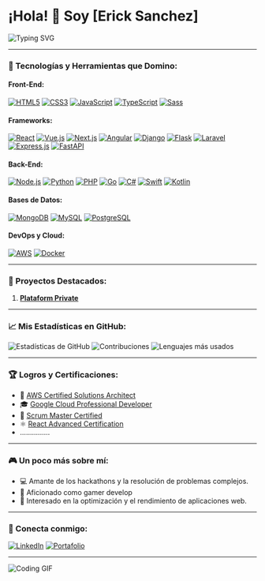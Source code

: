 # ¡Hola! 👋 Soy [Erick Sanchez]

![Typing SVG](https://readme-typing-svg.herokuapp.com?size=24&color=112c34&lines=Desarrollador+Full+Stack;Más+de+10+años+de+experiencia)

---

### 🚀 Tecnologías y Herramientas que Domino:

#### Front-End:
[![HTML5](https://img.shields.io/badge/HTML5-E34F26?style=flat&logo=html5&logoColor=white)](https://developer.mozilla.org/es/docs/Web/HTML) 
[![CSS3](https://img.shields.io/badge/CSS3-1572B6?style=flat&logo=css3&logoColor=white)](https://developer.mozilla.org/es/docs/Web/CSS) 
[![JavaScript](https://img.shields.io/badge/JavaScript-323330?style=flat&logo=javascript&logoColor=F7DF1E)](https://developer.mozilla.org/es/docs/Web/JavaScript) 
[![TypeScript](https://img.shields.io/badge/TypeScript-007ACC?style=flat&logo=typescript&logoColor=white)](https://www.typescriptlang.org/) 
[![Sass](https://img.shields.io/badge/Sass-CC6699?style=flat&logo=sass&logoColor=white)](https://sass-lang.com/)

#### Frameworks:
[![React](https://img.shields.io/badge/React-20232A?style=flat&logo=react&logoColor=61DAFB)](https://es.reactjs.org/) 
[![Vue.js](https://img.shields.io/badge/Vue.js-35495E?style=flat&logo=vue.js&logoColor=4FC08D)](https://vuejs.org/) 
[![Next.js](https://img.shields.io/badge/Next.js-000000?style=flat&logo=nextdotjs&logoColor=white)](https://nextjs.org/) 
[![Angular](https://img.shields.io/badge/Angular-DD0031?style=flat&logo=angular&logoColor=white)](https://angular.io/) 
[![Django](https://img.shields.io/badge/Django-092E20?style=flat&logo=django&logoColor=white)](https://www.djangoproject.com/) 
[![Flask](https://img.shields.io/badge/Flask-000000?style=flat&logo=flask&logoColor=white)](https://flask.palletsprojects.com/) 
[![Laravel](https://img.shields.io/badge/Laravel-FF2D20?style=flat&logo=laravel&logoColor=white)](https://laravel.com/) 
[![Express.js](https://img.shields.io/badge/Express.js-000000?style=flat&logo=express&logoColor=white)](https://expressjs.com/) 
[![FastAPI](https://img.shields.io/badge/FastAPI-009688?style=flat&logo=fastapi&logoColor=white)](https://fastapi.tiangolo.com/)

#### Back-End:
[![Node.js](https://img.shields.io/badge/Node.js-339933?style=flat&logo=nodedotjs&logoColor=white&color=333333)](https://nodejs.org/) 
[![Python](https://img.shields.io/badge/Python-3776AB?style=flat&logo=python&logoColor=white&color=333333)](https://www.python.org/) 
[![PHP](https://img.shields.io/badge/PHP-777BB4?style=flat&logo=php&logoColor=white&color=333333)](https://www.php.net/) 
[![Go](https://img.shields.io/badge/Go-00ADD8?style=flat&logo=go&logoColor=white&color=333333)](https://go.dev/) 
[![C#](https://img.shields.io/badge/C%23-239120?style=flat&logo=csharp&logoColor=white&color=333333)](https://dotnet.microsoft.com/) 
[![Swift](https://img.shields.io/badge/Swift-F05138?style=flat&logo=swift&logoColor=white&color=333333)](https://swift.org/) 
[![Kotlin](https://img.shields.io/badge/Kotlin-7F52B5?style=flat&logo=kotlin&logoColor=white&color=333333)](https://kotlinlang.org/) 

#### Bases de Datos:
[![MongoDB](https://img.shields.io/badge/MongoDB-4EA94B?style=flat&logo=mongodb&logoColor=white)](https://www.mongodb.com/) 
[![MySQL](https://img.shields.io/badge/MySQL-4479A1?style=flat&logo=mysql&logoColor=white)](https://www.mysql.com/) 
[![PostgreSQL](https://img.shields.io/badge/PostgreSQL-336791?style=flat&logo=postgresql&logoColor=white)](https://www.postgresql.org/)

#### DevOps y Cloud:
[![AWS](https://img.shields.io/badge/Amazon_AWS-232F3E?style=flat&logo=amazonaws&logoColor=white)](https://aws.amazon.com/) 
[![Docker](https://img.shields.io/badge/Docker-2496ED?style=flat&logo=docker&logoColor=white)](https://www.docker.com/) 

---

### 🌟 Proyectos Destacados:

1. **[Plataform Private]()**

---

### 📈 Mis Estadísticas en GitHub:
![Estadísticas de GitHub](https://github-readme-stats.vercel.app/api?username=Erick-DSD&show_icons=true&theme=radical)
![Contribuciones](https://github-readme-streak-stats.herokuapp.com/?user=Erick-DSD&theme=radical)
![Lenguajes más usados](https://github-readme-stats.vercel.app/api/top-langs/?username=Erick-DSD&layout=compact&theme=radical)

---

### 🏆 Logros y Certificaciones:
- 🥇 [AWS Certified Solutions Architect](https://aws.amazon.com/certification/)
- 🎓 [Google Cloud Professional Developer](https://cloud.google.com/certification)
- 📜 [Scrum Master Certified](https://www.scrum.org/)
- ⚛️ [React Advanced Certification](https://reactjs.org/)
- ...............

---

### 🎮 Un poco más sobre mí:
- 💻 Amante de los hackathons y la resolución de problemas complejos.
- 🎨 Aficionado como gamer develop
- 🚀 Interesado en la optimización y el rendimiento de aplicaciones web.

---

### 🔗 Conecta conmigo:
[![LinkedIn](https://img.shields.io/badge/LinkedIn-0077B5?style=flat&logo=linkedin&logoColor=white)]() 
[![Portafolio](https://img.shields.io/badge/Portafolio-000000?style=flat&logo=githubpages&logoColor=white)]() 

---

![Coding GIF](https://i.giphy.com/ssIi4avluYcWw63NpT.webp)
